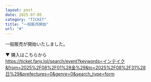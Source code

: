 ```yaml
---
layout: post
date: 2025-07-05
category: "TICKET"
title: "一般販売開始"
url: "#"
---
```


一般販売が開始いたしました。

▼ 購入はこちらから<br>
<https://ticket.fany.lol/search/event?keywords=インテイク&from=2025%2F08%2F01%28金%29&to=2025%2F08%2F31%28日%29&prefectures=0&genre=0&search_type=form>
